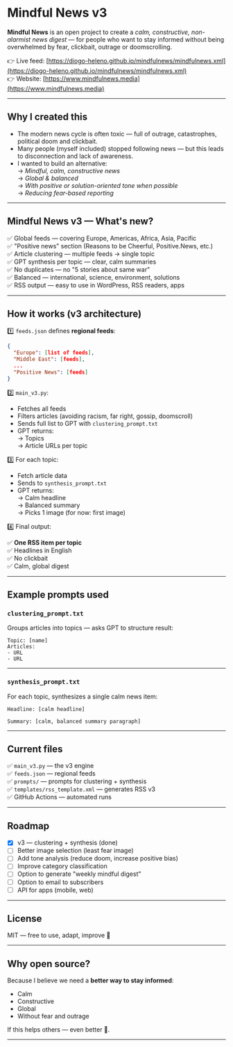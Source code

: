 
# Mindful News v3

**Mindful News** is an open project to create a _calm, constructive, non-alarmist news digest_ — for people who want to stay informed without being overwhelmed by fear, clickbait, outrage or doomscrolling.

👉 Live feed: [https://diogo-heleno.github.io/mindfulnews/mindfulnews.xml](https://diogo-heleno.github.io/mindfulnews/mindfulnews.xml)  
👉 Website: [https://www.mindfulnews.media](https://www.mindfulnews.media)

---

## Why I created this

- The modern news cycle is often toxic — full of outrage, catastrophes, political doom and clickbait.
- Many people (myself included) stopped following news — but this leads to disconnection and lack of awareness.
- I wanted to build an alternative:  
  → _Mindful, calm, constructive news_  
  → _Global & balanced_  
  → _With positive or solution-oriented tone when possible_  
  → _Reducing fear-based reporting_

---

## Mindful News v3 — What's new?

✅ Global feeds — covering Europe, Americas, Africa, Asia, Pacific  
✅ "Positive news" section (Reasons to be Cheerful, Positive.News, etc.)  
✅ Article clustering — multiple feeds → single topic  
✅ GPT synthesis per topic — clear, calm summaries  
✅ No duplicates — no "5 stories about same war"  
✅ Balanced — international, science, environment, solutions  
✅ RSS output — easy to use in WordPress, RSS readers, apps

---

## How it works (v3 architecture)

1️⃣ `feeds.json` defines **regional feeds**:

```json
{
  "Europe": [list of feeds],
  "Middle East": [feeds],
  ...
  "Positive News": [feeds]
}
```

2️⃣ `main_v3.py`:

- Fetches all feeds  
- Filters articles (avoiding racism, far right, gossip, doomscroll)  
- Sends full list to GPT with `clustering_prompt.txt`  
- GPT returns:  
  → Topics  
  → Article URLs per topic

3️⃣ For each topic:

- Fetch article data  
- Sends to `synthesis_prompt.txt`  
- GPT returns:  
  → Calm headline  
  → Balanced summary  
  → Picks 1 image (for now: first image)

4️⃣ Final output:

✅ **One RSS item per topic**  
✅ Headlines in English  
✅ No clickbait  
✅ Calm, global digest

---

## Example prompts used

### `clustering_prompt.txt`

Groups articles into topics — asks GPT to structure result:

```text
Topic: [name]
Articles:
- URL
- URL
```
---

### `synthesis_prompt.txt`

For each topic, synthesizes a single calm news item:

```text
Headline: [calm headline]

Summary: [calm, balanced summary paragraph]
```

---

## Current files

✅ `main_v3.py` — the v3 engine  
✅ `feeds.json` — regional feeds  
✅ `prompts/` — prompts for clustering + synthesis  
✅ `templates/rss_template.xml` — generates RSS v3  
✅ GitHub Actions — automated runs

---

## Roadmap

- [x] v3 — clustering + synthesis (done)
- [ ] Better image selection (least fear image)  
- [ ] Add tone analysis (reduce doom, increase positive bias)  
- [ ] Improve category classification  
- [ ] Option to generate "weekly mindful digest"  
- [ ] Option to email to subscribers  
- [ ] API for apps (mobile, web)

---

## License

MIT — free to use, adapt, improve 🌿

---

## Why open source?

Because I believe we need a **better way to stay informed**:

- Calm  
- Constructive  
- Global  
- Without fear and outrage  

If this helps others — even better 🙏.

---
